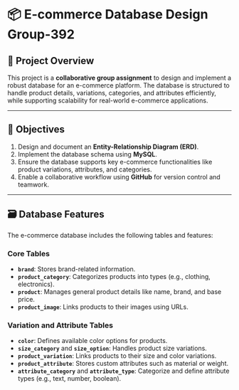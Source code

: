 # 📦 E-commerce Database Design Group-392

## 🚀 Project Overview
This project is a **collaborative group assignment** to design and implement a robust database for an e-commerce platform. The database is structured to handle product details, variations, categories, and attributes efficiently, while supporting scalability for real-world e-commerce applications.

---

## 🎯 Objectives
1. Design and document an **Entity-Relationship Diagram (ERD)**.
2. Implement the database schema using **MySQL**.
3. Ensure the database supports key e-commerce functionalities like product variations, attributes, and categories.
4. Enable a collaborative workflow using **GitHub** for version control and teamwork.

---

## 🗃️ Database Features
The e-commerce database includes the following tables and features:

### **Core Tables**
- **`brand`**: Stores brand-related information.
- **`product_category`**: Categorizes products into types (e.g., clothing, electronics).
- **`product`**: Manages general product details like name, brand, and base price.
- **`product_image`**: Links products to their images using URLs.

### **Variation and Attribute Tables**
- **`color`**: Defines available color options for products.
- **`size_category`** and **`size_option`**: Handles product size variations.
- **`product_variation`**: Links products to their size and color variations.
- **`product_attribute`**: Stores custom attributes such as material or weight.
- **`attribute_category`** and **`attribute_type`**: Categorize and define attribute types (e.g., text, number, boolean).
